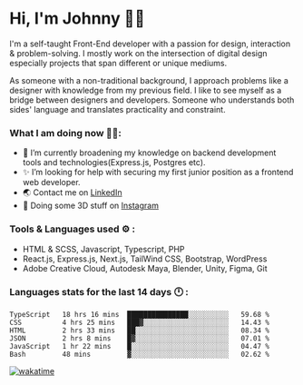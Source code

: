 # Hi, I'm Johnny 👋🧑‍

I'm a self-taught Front-End developer with a passion for design, interaction & problem-solving. I mostly work on the intersection of digital design especially projects that span different or unique mediums.

As someone with a non-traditional background, I approach problems like a designer with knowledge from my previous field. I like to see myself as a bridge between designers and developers. Someone who understands both sides' language and translates practicality and constraint.

### What I am doing now 🧑‍💻:

- 🔭 I’m currently broadening my knowledge on backend development tools and technologies(Express.js, Postgres etc).
- ✨ I’m looking for help with securing my first junior position as a frontend web developer.
- 🌏 Contact me on [LinkedIn](https://www.linkedin.com/in/johchai/)
- 🎨 Doing some 3D stuff on [Instagram](https://www.instagram.com/johnsaaz)

### Tools & Languages used ⚙️ :

- HTML & SCSS, Javascript, Typescript, PHP
- React.js, Express.js, Next.js, TailWind CSS, Bootstrap, WordPress
- Adobe Creative Cloud, Autodesk Maya, Blender, Unity, Figma, Git

### Languages stats for the last 14 days 🕛 :

<!--START_SECTION:waka-->

```text
TypeScript   18 hrs 16 mins  ███████████████░░░░░░░░░░   59.68 %
CSS          4 hrs 25 mins   ███▓░░░░░░░░░░░░░░░░░░░░░   14.43 %
HTML         2 hrs 33 mins   ██░░░░░░░░░░░░░░░░░░░░░░░   08.34 %
JSON         2 hrs 8 mins    █▓░░░░░░░░░░░░░░░░░░░░░░░   07.01 %
JavaScript   1 hr 22 mins    █░░░░░░░░░░░░░░░░░░░░░░░░   04.47 %
Bash         48 mins         ▓░░░░░░░░░░░░░░░░░░░░░░░░   02.62 %
```

<!--END_SECTION:waka-->

[![wakatime](https://wakatime.com/badge/user/0cd14e89-b357-451d-b5c1-4a79286fb5a6.svg)](https://wakatime.com/@0cd14e89-b357-451d-b5c1-4a79286fb5a6)
